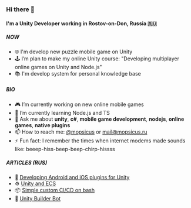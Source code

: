 ### Hi there 👋

#### I'm a Unity Developer working in Rostov-on-Don, Russia 🇷🇺

##### NOW

- 🌐 I'm develop new puzzle mobile game on Unity
- 🕹️ I’m plan to make my online Unity course: "Developing multiplayer online games on Unity and Node.js"
- 📚 I'm develop system for personal knowledge base

##### BIO

- 🎮 I’m currently working on new online mobile games
- 🌱 I’m currently learning Node.js and TS
- 💬 Ask me about **unity**, **c#**, **mobile game development**, **nodejs**, **online games**, **native plugins**
- 📫 How to reach me: [@mopsicus](http://t.me/mopsicus) or [mail@mopsicus.ru](mailto:mail@mopsicus.ru)
- ⚡ Fun fact: I remember the times when internet modems made sounds like: beeep-hiss-beep-beep-chirp-hissss

##### ARTICLES (RUS)
- 🔌 [Developing Android and iOS plugins for Unity](https://habr.com/ru/post/581160/)
- ⚙️ [Unity and ECS](https://habr.com/ru/post/358108/)
- 📦 [Simple custom CI/CD on bash](https://habr.com/ru/post/479884/)
- 🧰 [Unity Builder Bot](https://dtf.ru/gamedev/1224235-unity-builder-bot)

